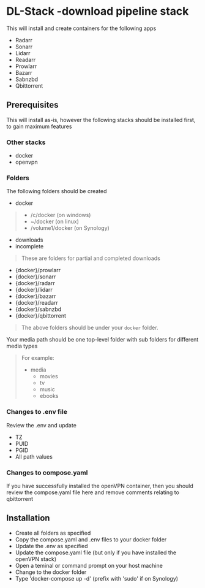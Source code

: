 # DL-Stack -download pipeline stack
This will install and create containers for the following apps
- Radarr
- Sonarr
- Lidarr
- Readarr
- Prowlarr
- Bazarr
- Sabnzbd
- Qbittorrent

## Prerequisites
This will install as-is, however the following stacks should be installed first, to gain maximum features
### Other stacks
- docker
- openvpn

### Folders
The following folders should be created
- docker
> - /c/docker (on windows)
> - ~/docker (on linux)
> - /volume1/docker (on Synology)
- downloads
- incomplete
> These are folders for partial and completed downloads
- {docker}/prowlarr
- {docker}/sonarr
- {docker}/radarr
- {docker}/lidarr
- {docker}/bazarr
- {docker}/readarr
- {docker}/sabnzbd
- {docker}/qbittorrent
> The above folders should be under your `docker` folder.

Your media path should be one top-level folder with sub folders for different media types 
> For example:
> - media
>   - movies
>   - tv
>   - music
>   - ebooks

### Changes to .env file
Review the .env and update
- TZ
- PUID
- PGID
- All path values

### Changes to compose.yaml
If you have successfully installed the openVPN container, then you should review the compose.yaml file here and remove comments relating to qbittorrent

## Installation
- Create all folders as specified
- Copy the compose.yaml and .env files to your docker folder
- Update the .env as specified
- Update the compose.yaml file (but only if you have installed the openVPN stack)
- Open a teminal or command prompt on your host machine
- Change to the docker folder
- Type 'docker-compose up -d' (prefix with 'sudo' if on Synology)